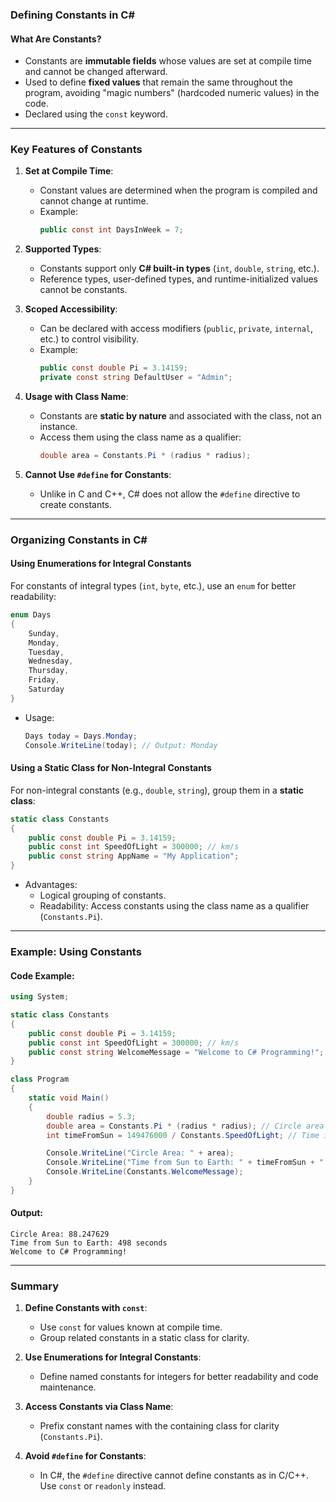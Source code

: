 ### **Defining Constants in C#**

#### **What Are Constants?**
- Constants are **immutable fields** whose values are set at compile time and cannot be changed afterward.
- Used to define **fixed values** that remain the same throughout the program, avoiding "magic numbers" (hardcoded numeric values) in the code.
- Declared using the `const` keyword.

---

### **Key Features of Constants**
1. **Set at Compile Time**:
   - Constant values are determined when the program is compiled and cannot change at runtime.
   - Example:
     ```csharp
     public const int DaysInWeek = 7;
     ```

2. **Supported Types**:
   - Constants support only **C# built-in types** (`int`, `double`, `string`, etc.).
   - Reference types, user-defined types, and runtime-initialized values cannot be constants.

3. **Scoped Accessibility**:
   - Can be declared with access modifiers (`public`, `private`, `internal`, etc.) to control visibility.
   - Example:
     ```csharp
     public const double Pi = 3.14159;
     private const string DefaultUser = "Admin";
     ```

4. **Usage with Class Name**:
   - Constants are **static by nature** and associated with the class, not an instance.
   - Access them using the class name as a qualifier:
     ```csharp
     double area = Constants.Pi * (radius * radius);
     ```

5. **Cannot Use `#define` for Constants**:
   - Unlike in C and C++, C# does not allow the `#define` directive to create constants.

---

### **Organizing Constants in C#**

#### **Using Enumerations for Integral Constants**
For constants of integral types (`int`, `byte`, etc.), use an `enum` for better readability:
```csharp
enum Days
{
    Sunday,
    Monday,
    Tuesday,
    Wednesday,
    Thursday,
    Friday,
    Saturday
}
```
- Usage:
  ```csharp
  Days today = Days.Monday;
  Console.WriteLine(today); // Output: Monday
  ```

#### **Using a Static Class for Non-Integral Constants**
For non-integral constants (e.g., `double`, `string`), group them in a **static class**:
```csharp
static class Constants
{
    public const double Pi = 3.14159;
    public const int SpeedOfLight = 300000; // km/s
    public const string AppName = "My Application";
}
```
- Advantages:
  - Logical grouping of constants.
  - Readability: Access constants using the class name as a qualifier (`Constants.Pi`).

---

### **Example: Using Constants**

#### **Code Example:**
```csharp
using System;

static class Constants
{
    public const double Pi = 3.14159;
    public const int SpeedOfLight = 300000; // km/s
    public const string WelcomeMessage = "Welcome to C# Programming!";
}

class Program
{
    static void Main()
    {
        double radius = 5.3;
        double area = Constants.Pi * (radius * radius); // Circle area calculation
        int timeFromSun = 149476000 / Constants.SpeedOfLight; // Time in seconds

        Console.WriteLine("Circle Area: " + area);
        Console.WriteLine("Time from Sun to Earth: " + timeFromSun + " seconds");
        Console.WriteLine(Constants.WelcomeMessage);
    }
}
```

#### **Output**:
```
Circle Area: 88.247629
Time from Sun to Earth: 498 seconds
Welcome to C# Programming!
```

---

### **Summary**
1. **Define Constants with `const`**:
   - Use `const` for values known at compile time.
   - Group related constants in a static class for clarity.
   
2. **Use Enumerations for Integral Constants**:
   - Define named constants for integers for better readability and code maintenance.

3. **Access Constants via Class Name**:
   - Prefix constant names with the containing class for clarity (`Constants.Pi`).

4. **Avoid `#define` for Constants**:
   - In C#, the `#define` directive cannot define constants as in C/C++. Use `const` or `readonly` instead.